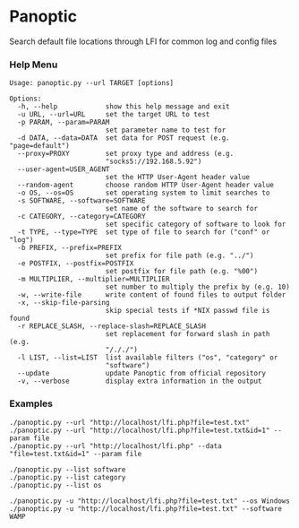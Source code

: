 Panoptic
===

Search default file locations through LFI for common log and config files

### Help Menu
    Usage: panoptic.py --url TARGET [options]

    Options:
      -h, --help            show this help message and exit
      -u URL, --url=URL     set the target URL to test
      -p PARAM, --param=PARAM
                            set parameter name to test for
      -d DATA, --data=DATA  set data for POST request (e.g. "page=default")
      --proxy=PROXY         set proxy type and address (e.g.
                            "socks5://192.168.5.92")
      --user-agent=USER_AGENT
                            set the HTTP User-Agent header value
      --random-agent        choose random HTTP User-Agent header value
      -o OS, --os=OS        set operating system to limit searches to
      -s SOFTWARE, --software=SOFTWARE
                            set name of the software to search for
      -c CATEGORY, --category=CATEGORY
                            set specific category of software to look for
      -t TYPE, --type=TYPE  set type of file to search for ("conf" or "log")
      -b PREFIX, --prefix=PREFIX
                            set prefix for file path (e.g. "../")
      -e POSTFIX, --postfix=POSTFIX
                            set postfix for file path (e.g. "%00")
      -m MULTIPLIER, --multiplier=MULTIPLIER
                            set number to multiply the prefix by (e.g. 10)
      -w, --write-file      write content of found files to output folder
      -x, --skip-file-parsing
                            skip special tests if *NIX passwd file is found
      -r REPLACE_SLASH, --replace-slash=REPLACE_SLASH
                            set replacement for forward slash in path (e.g.
                            "/././")
      -l LIST, --list=LIST  list available filters ("os", "category" or
                            "software")
      --update              update Panoptic from official repository
      -v, --verbose         display extra information in the output

### Examples
    ./panoptic.py --url "http://localhost/lfi.php?file=test.txt"
    ./panoptic.py --url "http://localhost/lfi.php?file=test.txt&id=1" --param file
    ./panoptic.py --url "http://localhost/lfi.php" --data "file=test.txt&id=1" --param file
    
    ./panoptic.py --list software
    ./panoptic.py --list category
    ./panoptic.py --list os
    
    ./panoptic.py -u "http://localhost/lfi.php?file=test.txt" --os Windows
    ./panoptic.py -u "http://localhost/lfi.php?file=test.txt" --software WAMP



